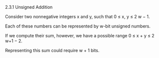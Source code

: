 2.3.1
Unsigned Addition

Consider two nonnegative integers x and y, such that 0 ≤ x, y ≤ 2 w − 1. 

Each of these numbers can be represented by w-bit unsigned numbers. 

If we compute their sum, however, we have a possible range 0 ≤ x + y ≤ 2 w+1 − 2. 

Representing this sum could require w + 1 bits. 

